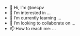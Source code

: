 - 👋 Hi, I’m @necpv
- 👀 I’m interested in ...
- 🌱 I’m currently learning ...
- 💞️ I’m looking to collaborate on ...
- 📫 How to reach me: ...

<!---
necpv/necpv is a ✨ special ✨ repository because its `README.md` (this file) appears on your GitHub profile.
You can click the Preview link to take a look at your changes.
--->
